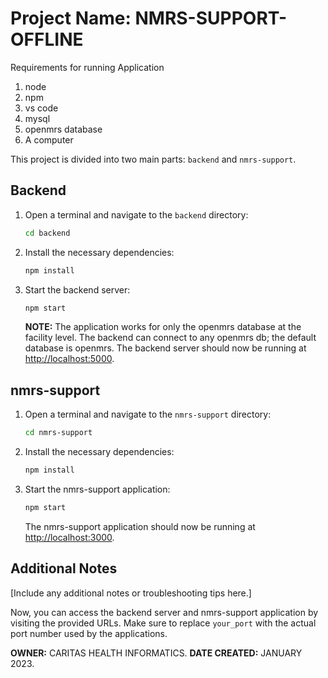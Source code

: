# Project Name: NMRS-SUPPORT-OFFLINE

Requirements for running Application
1. node
2. npm
3. vs code
4. mysql 
5. openmrs database
6. A computer

This project is divided into two main parts: `backend` and `nmrs-support`.

## Backend

1. Open a terminal and navigate to the `backend` directory:

    ```bash
    cd backend
    ```

2. Install the necessary dependencies:

    ```bash
    npm install
    ```

3. Start the backend server:

    ```bash
    npm start
    ```

   **NOTE:** The application works for only the openmrs database at the facility level. The backend can connect to any openmrs db; the default database is openmrs.
   The backend server should now be running at [http://localhost:5000](http://localhost:5000).

## nmrs-support

1. Open a terminal and navigate to the `nmrs-support` directory:

    ```bash
    cd nmrs-support
    ```

2. Install the necessary dependencies:

    ```bash
    npm install
    ```

3. Start the nmrs-support application:

    ```bash
    npm start
    ```

   The nmrs-support application should now be running at [http://localhost:3000](http://localhost:3000).

## Additional Notes

[Include any additional notes or troubleshooting tips here.]

Now, you can access the backend server and nmrs-support application by visiting the provided URLs. 
Make sure to replace `your_port` with the actual port number used by the applications.

**OWNER:** CARITAS HEALTH INFORMATICS.
**DATE CREATED:** JANUARY 2023.
